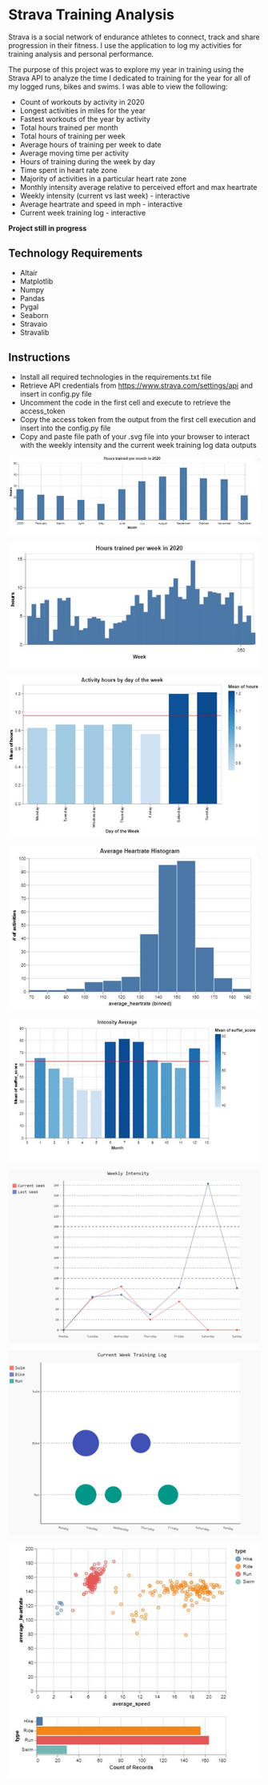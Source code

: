 # Strava Training Analysis
Strava is a social network of endurance athletes to connect, track and share progression in their fitness. I use the application to log my activities for training analysis and personal performance.

The purpose of this project was to explore my year in training using the Strava API to analyze the time I dedicated to training for the year for all of my logged runs, bikes and swims. I was able to view the following:

* Count of workouts by activity in 2020
* Longest activities in miles for the year
* Fastest workouts of the year by activity
* Total hours trained per month
* Total hours of training per week
* Average hours of training per week to date
* Average moving time per activity
* Hours of training during the week by day
* Time spent in heart rate zone
* Majority of activities in a particular heart rate zone
* Monthly intensity average relative to perceived effort and max heartrate
* Weekly intensity (current vs last week) - interactive
* Average heartrate and speed in mph - interactive
* Current week training log - interactive

**Project still in progress**

## Technology Requirements 
* Altair
* Matplotlib
* Numpy
* Pandas
* Pygal
* Seaborn
* Stravaio
* Stravalib

## Instructions
* Install all required technologies in the requirements.txt file
* Retrieve API credentials from https://www.strava.com/settings/api and insert in config.py file
* Uncomment the code in the first cell and execute to retrieve the access_token
* Copy the access token from the output from the first cell execution and insert into the config.py file
* Copy and paste file path of your .svg file into your browser to interact with the weekly intensity and the current week training log data outputs 

![](hours_trained_per_month.JPG)

![](hours_trained_per_week.JPG)

![](hours_day_of_week.JPG)

![](heartrate_histogram.JPG)

![](intensity_average.JPG)

![](weekly_intensity.JPG)

![](current_week_training_log.JPG)

![](heartrate_type.JPG)
